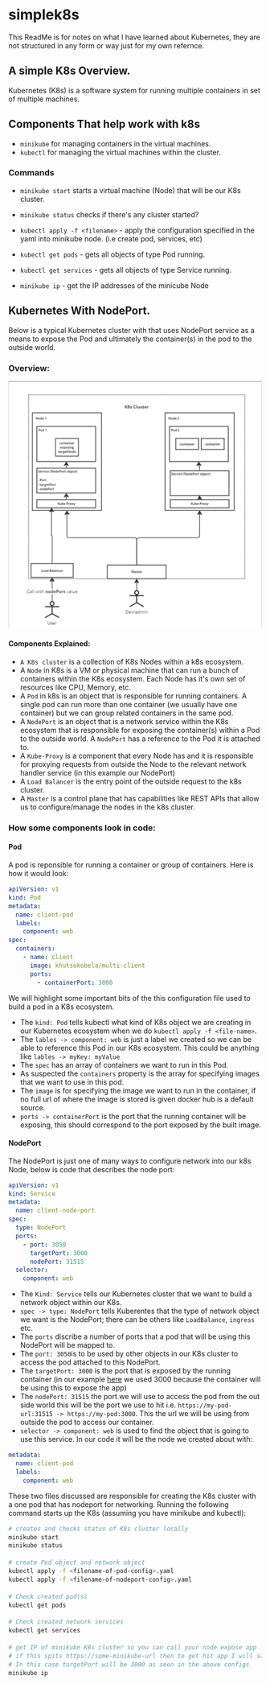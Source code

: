 # simplek8s
This ReadMe is for notes on what I have learned about Kubernetes, they are not structured in any form or way just for my own refernce.

## A simple K8s Overview.
Kubernetes (K8s) is a software system for running multiple containers in set of multiple machines.

## Components That help work with k8s
- `minikube` for managing containers in the virtual machines.
- `kubectl` for managing the virtual machines within the cluster.

### Commands
- `minikube start` starts a virtual machine (Node) that will be our K8s cluster.
- `minikube status` checks if there's any cluster started?

- `kubectl apply -f <filename>` - apply the configuration specified in the yaml into minikube node. (i.e create pod, services, etc)
- `kubectl get pods` - gets all objects of type Pod running.
- `kubectl get services` - gets all objects of type Service running.
- `minikube ip` - get the IP addresses of the minicube Node

## Kubernetes With NodePort.
Below is a typical Kubernetes cluster with that uses NodePort service as a means to expose the Pod and ultimately the container(s) in the pod to the outside world.

### Overview: 
![k8s-cluster-with-nodePort.png](./readme-assets/k8s-cluster-with-nodePort.png)

#### Components Explained:
- `A K8s cluster` is a collection of K8s Nodes within a k8s ecosystem.
- A `Node` in K8s is a VM or physical machine that can run a bunch of containers within the K8s ecosystem. Each Node has it's own set of resources like CPU, Memory, etc.
- A `Pod` in k8s is an object that is responsible for running containers. A single pod can run more than one container (we usually have one container) but we can group related containers in the same pod.
- A `NodePort` is an object that is a network service within the K8s ecosystem that is responsible for exposing the container(s) within a Pod to the outside world. A `NodePort` has a reference to the Pod it is attached to.
- A `Kube-Proxy` is a component that every Node has and it is responsible for proxying requests from outside the Node to the relevant network handler service (in this example our NodePort)
- A `Load Balancer` is the entry point of the outside request to the k8s cluster. 
- A `Master` is a control plane that has capabilities like REST APIs that allow us to configure/manage the nodes in the k8s cluster.

### How some components look in code:

#### Pod
A pod is reponsible for running a container or group of containers. Here is how it would look:
```yaml
apiVersion: v1
kind: Pod
metadata:
  name: client-pod
  labels:
    component: web
spec:
  containers:
    - name: client
      image: khutsokobela/multi-client
      ports:
        - containerPort: 3000
```
We will highlight some important bits of the this configuration file used to build a pod in a K8s ecosystem.
- The `kind: Pod` tells kubectl what kind of K8s object we are creating in our Kubernetes ecosystem when we do `kubectl apply -f <file-name>`.
- The `lables -> component: web` is just a label we created so we can be able to reference this Pod in our K8s ecosystem. This could be anything like `lables -> myKey: myValue`
- The `spec` has an array of containers we want to run in this Pod.
- As suspected the `containers` property is the array for specifying images that we want to use in this pod.
- The `image` is for specifying the image we want to run in the container, if no full url of where the image is stored is given docker hub is a default source.
- `ports -> containerPort` is the port that the running container will be exposing, this should correspond to the port exposed by the built image. 

#### NodePort
The NodePort is just one of many ways to configure network into our k8s Node, below is code that describes the node port:
```yaml
apiVersion: v1 
kind: Service
metadata:
  name: client-node-port
spec:
  type: NodePort
  ports:
    - port: 3050 
      targetPort: 3000
      nodePort: 31515
  selector:
    component: web
```

- The `Kind: Service` tells our Kubernetes cluster that we want to build a network object within our K8s.
- `spec -> type: NodePort` tells Kuberentes that the type of network object we want is the NodePort; there can be others like `LoadBalance`, `ingress` etc.
- The `ports` discribe a number of ports that a pod that will be using this NodePort will be mapped to.
- The `port: 3050`is to be used by other objects in our K8s cluster to access the pod attached to this NodePort. 
- The `targetPort: 3000` is the port that is exposed by the running container (in our example [here](#nodeport) we used 3000 because the container will be using this to expose the app)
- The `nodePort: 31515` the port we will use to access the pod from the out side world this will be the port we use to hit i.e. `https://my-pod-url:31515 -> https://my-pod:3000`. This the url we will be using from outside the pod to access our container.
- `selector -> component: web` is used to find the object that is going to use this service. In our code it will be the node we created about with:  
```yaml
metadata:
  name: client-pod
  labels:
    component: web
```
These two files discussed are responsible for creating the K8s cluster with a one pod that has nodeport for networking. Running the following command starts up the K8s (assuming you have minikube and kubectl):

```bash
# creates and checks status of K8s cluster locally
minikube start 
minikube status

# create Pod object and network object
kubectl apply -f <filename-of-pod-config>.yaml
kubectl apply -f <filename-of-nodeport-config>.yaml

# Check created pod(s)
kubectl get pods

# Check created network services
kubectl get services

# get IP of minikube K8s cluster so you can call your node expose app
# if this spits https://some-minikube-url then to get hit app I will say: https://some-minikube-url:targetPort.
# In this case targetPort will be 3000 as seen in the above configs
minikube ip

```
